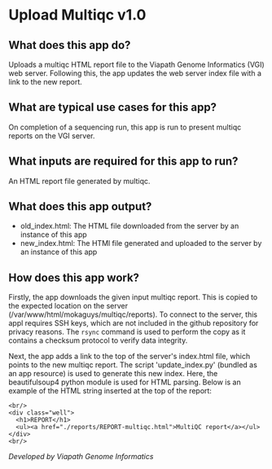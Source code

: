 # Upload Multiqc v1.0

## What does this app do?
Uploads a multiqc HTML report file to the Viapath Genome Informatics (VGI) web server. Following this, the app updates the web server index file with a link to the new report.

## What are typical use cases for this app?
On completion of a sequencing run, this app is run to present multiqc reports on the VGI server.

## What inputs are required for this app to run?
An HTML report file generated by multiqc.

## What does this app output?
- old_index.html: The HTML file downloaded from the server by an instance of this app
- new_index.html: The HTMl file generated and uploaded to the server by an instance of this app

## How does this app work?
Firstly, the app downloads the given input multiqc report. This is copied to the expected location on the server (/var/www/html/mokaguys/multiqc/reports). To connect to the server, this appl requires SSH keys, which are not included in the github repository for privacy reasons. The `rsync` command is used to perform the copy as it contains a checksum protocol to verify data integrity.

Next, the app adds a link to the top of the server's index.html file, which points to the new multiqc report. The script 'update_index.py' (bundled as an app resource) is used to generate this new index. Here, the beautifulsoup4 python module is used for HTML parsing. Below is an example of the HTML string inserted at the top of the report:
```
<br/>
<div class="well">
  <h1>REPORT</h1>
  <ul><a href="./reports/REPORT-multiqc.html">MultiQC report</a></ul>
</div>
<br/>
``` 

*Developed by Viapath Genome Informatics*
